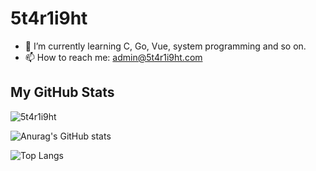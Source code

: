 # 5t4r1i9ht

- 🌱 I’m currently learning C, Go, Vue, system programming and so on.
- 📫 How to reach me: admin@5t4r1i9ht.com

## My GitHub Stats
![5t4r1i9ht](https://github-profile-summary-cards.vercel.app/api/cards/profile-details?username=5t4r1i9ht&theme=monokai)

![Anurag's GitHub stats](https://github-readme-stats.vercel.app/api?username=5t4r1i9ht&show_icons=true&theme=radical&include_all_commits=true)

![Top Langs](https://github-readme-stats.vercel.app/api/top-langs/?username=5t4r1i9ht&layout=compact&theme=radical)

<!--
**5t4r1i9ht/5t4r1i9ht** is a ✨ _special_ ✨ repository because its `REAdmE.md` (this file) appears on your GitHub profile.

Here are some ideas to get you started:

- 🔭 I’m currently working on ...
- 🌱 I’m currently learning ...
- 👯 I’m looking to collaborate on ...
- 🤔 I’m looking for help with ...
- 💬 Ask me about ...
- 📫 How to reach me: ...
- 😄 Pronouns: ...
- ⚡ Fun fact: ...
-->

